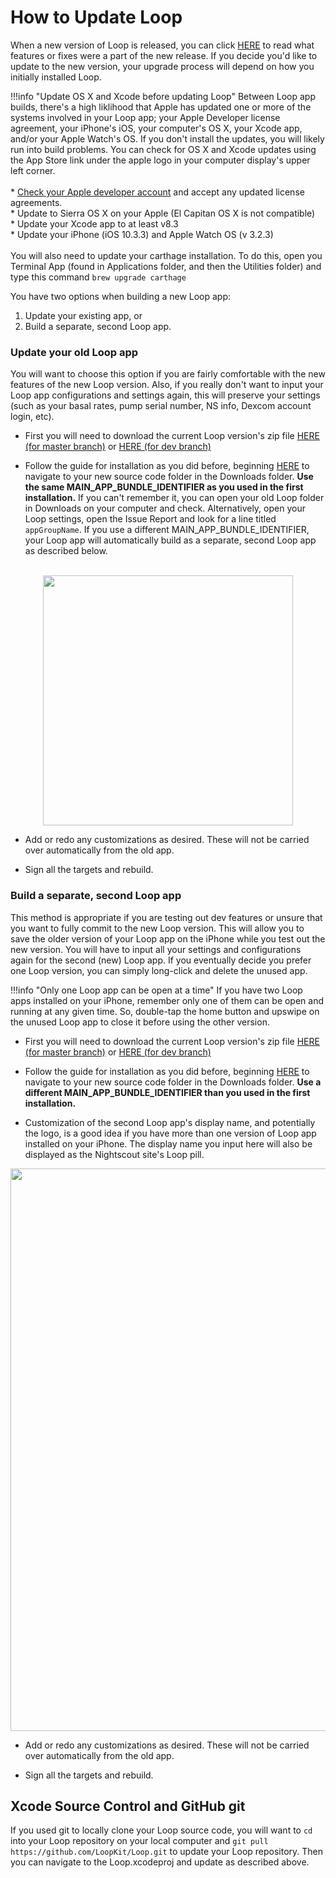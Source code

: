 # How to Update Loop

When a new version of Loop is released, you can click [HERE](https://github.com/LoopKit/Loop/releases) to read what features or fixes were a part of the new release.  If you decide you'd like to update to the new version, your upgrade process will depend on how you initially installed Loop.

!!!info "Update OS X and Xcode before updating Loop"
    Between Loop app builds, there's a high liklihood that Apple has updated one or more of the systems involved in your Loop app; your Apple Developer license agreement, your iPhone's iOS, your computer's OS X, your Xcode app, and/or your Apple Watch's OS.  If you don't install the updates, you will likely run into build problems.  You can check for OS X and Xcode updates using the App Store link under the apple logo in your computer display's upper left corner.</br></br>
        * [Check your Apple developer account](http://developer.apple.com) and accept any updated license agreements.</br>
        * Update to Sierra OS X on your Apple (El Capitan OS X is not compatible)</br>
        * Update your Xcode app to at least v8.3</br>
        * Update your iPhone (iOS 10.3.3) and Apple Watch OS (v 3.2.3)</br></br>
    You will also need to update your carthage installation.  To do this, open you Terminal App (found in Applications folder, and then the Utilities folder) and type this command `brew upgrade carthage`


You have two options when building a new Loop app:

1. Update your existing app, or
2. Build a separate, second Loop app.

### Update your old Loop app

You will want to choose this option if you are fairly comfortable with the new features of the new Loop version.  Also, if you really don't want to input your Loop app configurations and settings again, this will preserve your settings (such as your basal rates, pump serial number, NS info, Dexcom account login, etc).

* First you will need to download the current Loop version's zip file [HERE (for master branch)](https://github.com/LoopKit/Loop/archive/master.zip) or [HERE (for dev branch)](https://github.com/LoopKit/Loop/archive/dev.zip)

* Follow the guide for installation as you did before, beginning [HERE](https://loopkit.github.io/loopdocs/build/installing/#install-loop-using-xcode) to navigate to your new source code folder in the Downloads folder.  **Use the same MAIN_APP_BUNDLE_IDENTIFIER as you used in the first installation.**  If you can't remember it, you can open your old Loop folder in Downloads on your computer and check.  Alternatively, open your Loop settings, open the Issue Report and look for a line titled `appGroupName`.  If you use a different MAIN_APP_BUNDLE_IDENTIFIER, your Loop app will automatically build as a separate, second Loop app as described below.</br></br>

<p align="center">
<img src="../img/app_group_name.jpg" width="400">
</p>

* Add or redo any customizations as desired.  These will not be carried over automatically from the old app.

* Sign all the targets and rebuild.

### Build a separate, second Loop app

This method is appropriate if you are testing out dev features or unsure that you want to fully commit to the new Loop version.  This will allow you to save the older version of your Loop app on the iPhone while you test out the new version.  You will have to input all your settings and configurations again for the second (new) Loop app.  If you eventually decide you prefer one Loop version, you can simply long-click and delete the unused app.  

!!!info "Only one Loop app can be open at a time"
    If you have two Loop apps installed on your iPhone, remember only one of them can be open and running at any given time.  So, double-tap the home button and upswipe on the unused Loop app to close it before using the other version.

* First you will need to download the current Loop version's zip file [HERE (for master branch)](https://github.com/LoopKit/Loop/archive/master.zip) or [HERE (for dev branch)](https://github.com/LoopKit/Loop/archive/dev.zip)

* Follow the guide for installation as you did before, beginning [HERE](https://loopkit.github.io/loopdocs/build/installing/#install-loop-using-xcode) to navigate to your new source code folder in the Downloads folder.  **Use a different MAIN_APP_BUNDLE_IDENTIFIER than you used in the first installation.**  

* Customization of the second Loop app's display name, and potentially the logo, is a good idea if you have more than one version of Loop app installed on your iPhone.  The display name you input here will also be displayed as the Nightscout site's Loop pill.

<p align="center">
<img src="../img/display-name.png" width="900">
</p>

* Add or redo any customizations as desired.  These will not be carried over automatically from the old app.

* Sign all the targets and rebuild.

## Xcode Source Control and GitHub git
If you used git to locally clone your Loop source code, you will want to `cd` into your Loop repository on your local computer and `git pull https://github.com/LoopKit/Loop.git` to update your Loop repository.  Then you can navigate to the Loop.xcodeproj and update as described above.

